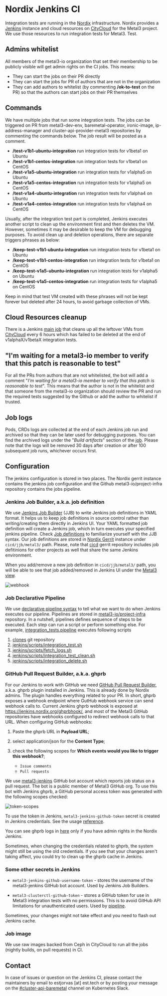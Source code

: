 # Nordix Jenkins CI

Integration tests are running in the [Nordix](https://www.nordix.org)
infrastructure. Nordix provides a
[Jenkins](https://jenkins.nordix.org/view/Metal3/) instance and cloud resources
on [CityCloud](https://www.citycloud.com/) for the Metal3 project. We use those
resources to run integration tests for Metal3.
Test.

## Admins whitelist

All members of the metal3-io organization that set their membership to be
publicly visible will get admin rights on the CI jobs. This means:

* They can start the jobs on their PR directly
* They can start the jobs for PR of authors that are not in the organization
* They can add authors to whitelist (by commenting **/ok-to-test** on the PR) so that
   the authors can start jobs on their PR themselves

## Commands

We have multiple jobs that run some integration tests. The jobs can be
triggered on PR from metal3-dev-env, baremetal-operator, ironic-image, ip-address-manager
and cluster-api-provider-metal3 repositories by commenting the commands below.
The job result will be posted as a comment.

* **/test-v1b1-ubuntu-integration** run integration tests for v1beta1 on Ubuntu
* **/test-v1b1-centos-integration** run integration tests for v1beta1 on CentOS
* **/test-v1a5-ubuntu-integration** run integration tests for v1alpha5 on Ubuntu
* **/test-v1a5-centos-integration** run integration tests for v1alpha5 on CentOS
* **/test-v1a4-ubuntu-integration** run integration tests for v1alpha4 on Ubuntu
* **/test-v1a4-centos-integration** run integration tests for v1alpha4 on CentOS

Usually, after the integration test part is completed, Jenkins executes another
script to clean up the environment first and then deletes the VM. However, sometimes
it may be desirable to keep the VM for debugging purposes. To avoid clean up
and deletion operations, there are separate triggers phrases as below:

* **/keep-test-v1b1-ubuntu-integration** run integration tests for v1beta1 on Ubuntu
* **/keep-test-v1b1-centos-integration** run integration tests for v1beta1 on CentOS
* **/keep-test-v1a5-ubuntu-integration** run integration tests for v1alpha5 on Ubuntu
* **/keep-test-v1a5-centos-integration** run integration tests for v1alpha5 on CentOS

Keep in mind that test VM created with these phrases will not be kept forever
but deleted after 24 hours, to avoid garbage collection of VMs.

## Cloud Resources cleanup

There is a Jenkins [main job](https://jenkins.nordix.org/view/Metal3/job/metal3_main_integration_tests_cleanup/)
that cleans up all the leftover VMs from
[CityCloud](https://www.citycloud.com/) every 6 hours which has failed to be
deleted at the end of v1alphaX/v1betaX integration tests.

## "I'm waiting for a metal3-io member to verify that this patch is reasonable to test"

For all the PRs from authors that are not whitelisted, the bot will add a
comment "*I'm waiting for a metal3-io member to verify that this patch is reasonable to test*".
This means that the author is not in the whitelist and that someone from the metal3-io organization should
review the PR and run the required tests suggested by the Github or add the author to
whitelist if trusted.

## Job logs

Pods, CRDs logs are collected at the end of each Jenkins job run and
archived so that they can be later used for debugging purposes. You can
find the archived logs under the  "*Build artifacts*" section of the
[job](https://jenkins.nordix.org/view/Metal3/job/metal3_bmo_v1b1_integration_test_ubuntu/).
Please note that the logs will be removed 30 days after creation or after 100 subsequent job runs,
whichever occurs first.

## Configuration

The jenkins configuration is stored in two places. The Nordix gerrit instance
contains the jenkins job configuration and the Github metal3-io/project-infra
repository contains the jobs pipeline.

### Jenkins Job Builder, a.k.a. job definition

We use [Jenkins Job Builder](https://docs.openstack.org/infra/jenkins-job-builder/index.html) (JJB) to
write Jenkins job definitions in YAML format. It helps us to keep job definitions in source control
rather than writing/creating them directly in Jenkins UI. Your YAML formatted job definition
will create a Jenkins job, which in turn executes your specified jenkins pipeline.
Check [Job definitions](https://docs.openstack.org/infra/jenkins-job-builder/definition.html) to
familiarize yourself with the JJB syntax. Our job definitions are stored in [Nordix Gerrit](https://gerrit.nordix.org/admin/repos/infra/cicd)
instance under `cicd/jjb/metal3/` path. Please, note that [cicd](https://gerrit.nordix.org/admin/repos/infra/cicd)
gerrit repository includes job defitinions for other projects as well that share the same Jenkins environment.

When you add/remove a new job definition in `cicd/jjb/metal3/` path, you will be able to see that job
added/removed in Jenkins UI under the [Metal3 view](https://jenkins.nordix.org/view/Metal3/).

![webhook](images/jenkins_metal3_view.png)

### Job Declarative Pipeline

We use [declarative pipeline syntax](https://www.jenkins.io/doc/book/pipeline/syntax/) to tell what we want to do
when Jenkins executes our pipeline. Pipelines are stored in [metal3-io/project-infra](https://github.com/metal3-io/project-infra/tree/main/jenkins/jobs) repository.
In a nutshell, pipelines defines sequence of steps to be executed. Each step can run a script or perform something else. For example, [integration_tests.pipeline](https://github.com/metal3-io/project-infra/blob/main/jenkins/jobs/integration_tests.pipeline) executes following scripts

1. [clones](https://github.com/metal3-io/project-infra/blob/0a6cc3f9f8592914a316c27ea2411ccb48aba7c3/jenkins/jobs/integration_tests.pipeline#L65) git repository
2. [jenkins/scripts/integration_test.sh](https://github.com/metal3-io/project-infra/blob/main/jenkins/scripts/integration_test.sh)
3. [jenkins/scripts/fetch_logs.sh](https://github.com/metal3-io/project-infra/blob/main/jenkins/scripts/fetch_logs.sh)
4. [jenkins/scripts/integration_test_clean.sh](https://github.com/metal3-io/project-infra/blob/main/jenkins/scripts/integration_test_clean.sh)
5. [jenkins/scripts/integration_delete.sh](https://github.com/metal3-io/project-infra/blob/main/jenkins/scripts/integration_delete.sh)

### GitHub Pull Request Builder, a.k.a. ghprb

For our Jenkins to work with GitHub we need [GitHub Pull Request Builder](https://plugins.jenkins.io/ghprb/), a.k.a. ghprb plugin installed in Jenkins. This is already done by Nordix admins. The plugin handles everything related to your PR. In short, ghprb exposes a webhook endpoint where GutHub webhook service can send webhook calls to. Current Jenkins ghprb webhook is exposed at <https://jenkins.nordix.org/ghprbhook/>, and most of the Metal3 GitHub repositories have webhooks configured to redirect webhook calls to that URL.
When configuring GitHub webhooks:

1. Paste the ghprb URL in **Payload URL**;

1. select application/json for the **Content Type**;

1. check the following scopes for **Which events would you like to trigger this webhook?**;

   - `Issue comments`
   - `Pull requests`

We use [metal3-jenkins](https://github.com/metal3-jenkins) GitHub bot account which reports
job status on a pull request. The bot is a public member of Metal3 GitHub org. To use this bot
with Jenkins ghprb, a GitHub personal access token was generated with the following scopes checked:

![token-scopes](../prow/images/token-scopes.png)

To use the token in Jenkins, `metal3-jenkins-github-token` secret is created in Jenkins credentials.
See the usage [reference](https://github.com/metal3-io/project-infra/blob/12660dd59d368c86e471007d86ca781cf2539ec9/jenkins/jobs/integration_tests.pipeline#L3).

You can see ghprb logs in [here](https://jenkins.nordix.org/log/GHPRB/) only if you have admin rights in the Nordix Jenkins.

Sometimes, when changing the credentials related to ghprb, the system might still be using the old credentials. If you see that your changes aren't
taking affect, you could try to clean up the ghprb cache in Jenkins.

### Some other secrets in Jenkins

- `metal3-jenkins-github-username-token` - stores the username of the metal3-jenkins GitHub bot account.
   Used by Jenkins Job Builders.

- `metal3-clusterctl-github-token` - stores a GitHub token for use in Metal3
   integration tests with no permissions. This is to avoid GitHub API limitations for unauthenticated
   users. Used by [pipeline](https://github.com/metal3-io/project-infra/blob/12660dd59d368c86e471007d86ca781cf2539ec9/jenkins/jobs/integration_tests.pipeline#L88).

Sometimes, your changes might not take effect and you need to flash out Jenkins cache.

### Job image

We use raw images backed from Ceph in CityCloud to run all the jobs (nightly builds, on pull requests) in CI.

## Contact

In case of issues or question on the Jenkins CI, please contact the maintainers
by email to estjorvas [at] est.tech or by posting your message on the
[\#cluster-api-baremetal](https://kubernetes.slack.com/messages/CHD49TLE7) channel on Kubernetes Slack.
